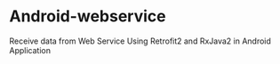 # Android-webservice
Receive data from Web Service Using Retrofit2 and RxJava2 in Android Application
